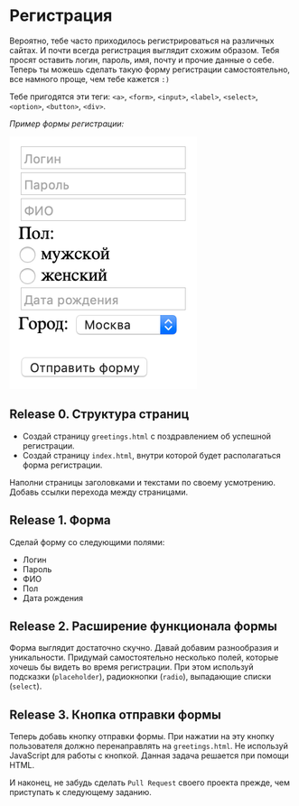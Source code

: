 # Регистрация

Вероятно, тебе часто приходилось регистрироваться на различных сайтах. И почти всегда регистрация выглядит схожим образом. Тебя просят оставить логин, пароль, имя, почту и прочие данные о себе. Теперь ты можешь сделать такую форму регистрации самостоятельно, все намного проще, чем тебе кажется `:)`

Тебе пригодятся эти теги: `<a>`, `<form>`, `<input>`, `<label>`, `<select>`, `<option>`, `<button>`, `<div>`.

_Пример формы регистрации:_

![Пример формы регистрации](registration.png)

## Release 0. Структура страниц

- Создай страницу `greetings.html` с поздравлением об успешной регистрации.
- Создай страницу `index.html`, внутри которой будет располагаться форма регистрации.

Наполни страницы заголовками и текстами по своему усмотрению.
Добавь ссылки перехода между страницами.

## Release 1. Форма

Сделай форму со следующими полями:

- Логин
- Пароль
- ФИО
- Пол
- Дата рождения

## Release 2. Расширение функционала формы

Форма выглядит достаточно скучно. Давай добавим разнообразия и уникальности. Придумай самостоятельно несколько полей, которые хочешь бы видеть во время регистрации. При этом используй подсказки (`placeholder`), радиокнопки (`radio`), выпадающие списки (`select`).

## Release 3. Кнопка отправки формы

Теперь добавь кнопку отправки формы. При нажатии на эту кнопку пользователя должно перенаправлять на `greetings.html`. Не используй JavaScript для работы с кнопкой. Данная задача решается при помощи HTML.

И наконец, не забудь сделать `Pull Request` своего проекта прежде, чем приступать к следующему заданию.
